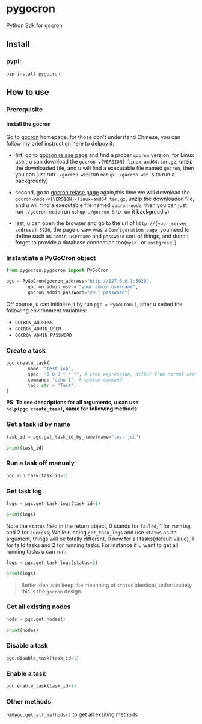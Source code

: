 # pygocron
Python Sdk for [gocron](https://github.com/ouqiang/gocron)

## Install
### pypi:
```shell
pip install pygocron
```

## How to use

### Prerequisite
#### Install the gocron 
Go to [gocron](https://github.com/ouqiang/gocron) homepage,  for those don't understand Chinese, you can follow my brief instruction here to delpoy it:

- firt, go to [gocron relase page](https://github.com/ouqiang/gocron/releases) and find a proper `gocron` version, for Linux user, u can download the `gocron-v{VERSION}-linux-amd64.tar.gz`, unzip the downloaded file, and u will find a executable file named `gocron`, then you can just run `./gocron web`(run `nohup ./gocron web &` to run a backgroudly)
- second, go to [gocron relase page](https://github.com/ouqiang/gocron/releases) again,this time we will download the `gocron-node-v{VERSION}-linux-amd64.tar.gz`, unzip the downloaded file, and u will find a executable file named `gocron-node`, then you can just run `./gocron-node`(run `nohup ./gocron &` to run it backgroudly) 

- last, u can open the browser and go to the url of `http://{your server address}:5920`, the page u saw was a  `Configuration page`, you need to define such as `admin username` and `password` sort of things, and donn't forget to provide a database connection too(`mysql` or `postgresql`)


### Instantiate a PyGoCron object

```python
from pygocron.pygocron import PyGoCron

pgc = PyGoCron(gocron_address="http://127.0.0.1:5920", 
        gocron_admin_user= "your admin username", 
        gocron_admin_password="your password")
```

Off course, u can initialize it by run `pgc = PyGoCron()`, after u setted the following environment variables:
-  `GOCRON_ADDRESS`
-  `GOCRON_ADMIN_USER`
-  `GOCRON_ADMIN_PASSWORD`


### Create a task
```python
pgc.create_task(
        name: "test job",
        spec: "0 0 0 * * *", # cron expression, differ from normal cron expression, it can be set at `second` level(the third `0` here)
        command: "echo 1", # system command
        tag: str = "Test",   
)
```

**PS: To see descriptions for all arguments, u can use `help(pgc.create_task)`, same for following methods**

### Get a task id by name

```python
task_id = pgc.get_task_id_by_name(name="test job")

print(task_id)
```

### Run a task off manualy

```python
pgc.run_task(task_id=1)
```

### Get task log
```python
logs = pgc.get_task_logs(task_id=1)

print(logs)
```
Note the `status` field in the return object, 0 stands for `failed`, 1 for `running`, and 2 for `success`; 
While running `get_task_logs` and use `status` as an argument, things will be totally different, 0 now for all tasks(default value), 1 for faild tasks and 2 for running tasks.
For instance if u want to get all running tasks u can run:
```python
logs = pgc.get_task_logs(status=2)

print(logs)
```
>Better idea is to keep the meanning of `status` identical, unfortunately this is the `gocron` design
> 
### Get all existing nodes
```python
nods = pgc.get_nodes()

print(nodes)
```

### Disable a task
```python
pgc.disable_task(task_id=1)
```

### Enable a task 
```python
pgc.enable_task(task_id=1)
```

### Other methods
run`pgc.get_all_methods()` to get all exsiting methods
